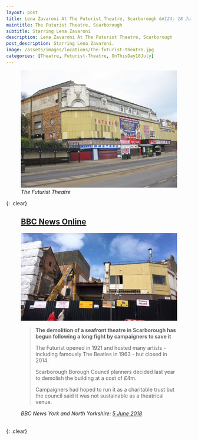 ```yaml
---
layout: post
title: Lena Zavaroni At The Futurist Theatre, Scarborough &#124; 18 July 1976
maintitle: The Futurist Theatre, Scarborough
subtitle: Starring Lena Zavaroni
description: Lena Zavaroni At The Futurist Theatre, Scarborough
post_description: Starring Lena Zavaroni.
image: /assets/images/locations/the-futurist-theatre.jpg
categories: [Theatre, Futurist-Theatre, OnThisDay18July]
---
```


<figure class="fig3">
<img src="/assets/images/locations/the-futurist-theatre.jpg" class="full-width"/>
<figcaption>
<cite>The Futurist Theatre</cite>
</figcaption>
</figure>

{: .clear}

<figure class="fig3">
<figcaption>
<h2 id="bbc-news-online"><a href="#bbc-news-online">BBC News Online</a></h2>
</figcaption>
<img src="/assets/images/locations/futurist.jpg" class="full-width"/>
<figcaption>
<blockquote>
<strong>The demolition of a seafront theatre in Scarborough has begun following a long fight by campaigners to save it</strong>
<p>The Futurist opened in 1921 and hosted many artists - including famously The Beatles in 1963 - but closed in 2014.</p>
<p>Scarborough Borough Council planners decided last year to demolish the building at a cost of £4m.</p>
<p>Campaigners had hoped to run it as a charitable trust but the council said it was not sustainable as a theatrical venue.</p>
</blockquote>
<cite>BBC News York and North Yorkshire: <a class="external-link" href="https://www.bbc.co.uk/news/uk-england-york-north-yorkshire-44368471">5 June 2018</a></cite>
</figcaption>
</figure>

<br />{: .clear}

